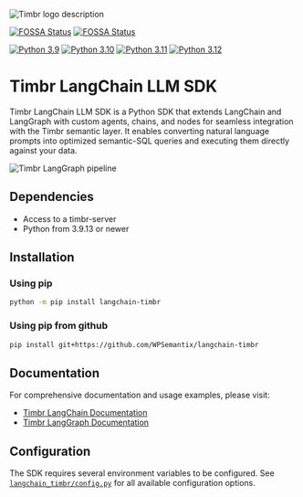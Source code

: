 ![Timbr logo description](https://timbr.ai/wp-content/uploads/2025/01/logotimbrai230125.png)

[![FOSSA Status](https://app.fossa.com/api/projects/git%2Bgithub.com%2FWPSemantix%2Flangchain-timbr.svg?type=shield&issueType=security)](https://app.fossa.com/projects/git%2Bgithub.com%2FWPSemantix%2Flangchain-timbr?ref=badge_shield&issueType=security)
[![FOSSA Status](https://app.fossa.com/api/projects/git%2Bgithub.com%2FWPSemantix%2Flangchain-timbr.svg?type=shield&issueType=license)](https://app.fossa.com/projects/git%2Bgithub.com%2FWPSemantix%2Flangchain-timbr?ref=badge_shield&issueType=license)

[![Python 3.9](https://img.shields.io/badge/python-3.9-blue)](https://www.python.org/downloads/release/python-3921/)
[![Python 3.10](https://img.shields.io/badge/python-3.10-blue.svg)](https://www.python.org/downloads/release/python-31017/)
[![Python 3.11](https://img.shields.io/badge/python-3.11-blue.svg)](https://www.python.org/downloads/release/python-31112/)
[![Python 3.12](https://img.shields.io/badge/python-3.12-blue.svg)](https://www.python.org/downloads/release/python-3129/)

# Timbr LangChain LLM SDK

Timbr LangChain LLM SDK is a Python SDK that extends LangChain and LangGraph with custom agents, chains, and nodes for seamless integration with the Timbr semantic layer. It enables converting natural language prompts into optimized semantic-SQL queries and executing them directly against your data.

![Timbr LangGraph pipeline](https://docs.timbr.ai/doc/assets/images/timbr-langgraph-fcf8e2eb7e26dc9dfa8b56b62937281e.png)


## Dependencies
- Access to a timbr-server
- Python from 3.9.13 or newer

## Installation

### Using pip
```bash
python -m pip install langchain-timbr
```

### Using pip from github
```bash
pip install git+https://github.com/WPSemantix/langchain-timbr
```

## Documentation

For comprehensive documentation and usage examples, please visit:

- [Timbr LangChain Documentation](https://docs.timbr.ai/doc/docs/integration/langchain-sdk)
- [Timbr LangGraph Documentation](https://docs.timbr.ai/doc/docs/integration/langgraph-sdk)

## Configuration

The SDK requires several environment variables to be configured. See [`langchain_timbr/config.py`](https://github.com/WPSemantix/langchain-timbr/blob/main/src/langchain_timbr/config.py) for all available configuration options.
